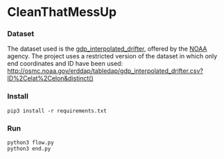 # CleanThatMessUp

### Dataset
The dataset used is the [gdp_interpolated_drifter](http://osmc.noaa.gov/erddap/tabledap/gdp_interpolated_drifter.html), offered by the [NOAA](https://www.noaa.gov/) agency. The project uses a restricted version of the dataset in which only end coordinates and ID have been used: http://osmc.noaa.gov/erddap/tabledap/gdp_interpolated_drifter.csv?ID%2Celat%2Celon&distinct()

### Install
```
pip3 install -r requirements.txt
```

### Run
```
python3 flow.py
python3 end.py
```
